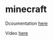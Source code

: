 # minecraft

Dcoumentation [here](https://docs.technotim.live/posts/docker-rancher-kubernetes/)

Video [here](https://www.youtube.com/watch?v=oILc0ywDVTk)